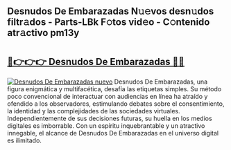 ## Desnudos De Embarazadas N𝚞𝚎vos desn𝚞dos filtr𝚊dos - Parts-LBk F𝚘tos vid𝚎o - C𝚘ntenido atr𝚊ctivo pm13y

# <h2><a href="http://mb9lmer.tromn.icu/?c=Desnudos+De+Embarazadas">🔗👉👉👉 Desnudos De Embarazadas 🔗🔗</a></h2>

[![Desnudos De Embarazadas nuevo](https://i.imgur.com/pEAQMta.gif)](http://mb9lmer.tromn.icu/?c=Desnudos+De+Embarazadas)
Desnudos De Embarazadas, una figura enigmática y multifacética, desafía las etiquetas simples. Su método poco convencional de interactuar con audiencias en línea ha atraído y ofendido a los observadores, estimulando debates sobre el consentimiento, la identidad y las complejidades de las sociedades virtuales. Independientemente de sus decisiones futuras, su huella en los medios digitales es imborrable. Con un espíritu inquebrantable y un atractivo innegable, el alcance de Desnudos De Embarazadas en el universo digital es ilimitado.
